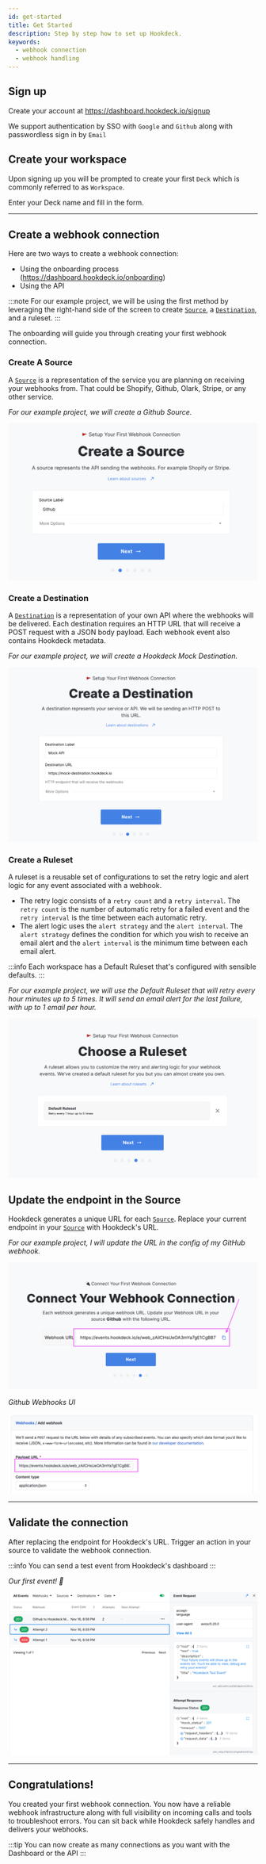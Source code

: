 ```yaml
---
id: get-started
title: Get Started
description: Step by step how to set up Hookdeck.
keywords:
  - webhook connection
  - webhook handling
---
```


## Sign up

Create your account at https://dashboard.hookdeck.io/signup

We support authentication by SSO with `Google` and `Github` along with passwordless sign in by `Email`

## Create your workspace

Upon signing up you will be prompted to create your first `Deck` which is commonly referred to as `Workspace`.

Enter your Deck name and fill in the form.

---

## Create a webhook connection

Here are two ways to create a webhook connection:

- Using the onboarding process (https://dashboard.hookdeck.io/onboarding)
- Using the API

:::note
For our example project, we will be using the first method by leveraging the right-hand side of the screen to create [`Source`](sources), a [`Destination`](destinations), and a ruleset.
:::

The onboarding will guide you through creating your first webhook connection.

### Create A Source

A [`Source`](sources) is a representation of the service you are planning on receiving your webhooks from. That could be Shopify, Github, Olark, Stripe, or any other service.

_For our example project, we will create a Github Source._

![create-source](../static/img/introduction/create-source.png)

### Create a Destination

A [`Destination`](destinations) is a representation of your own API where the webhooks will be delivered. Each destination requires an HTTP URL that will receive a POST request with a JSON body payload. Each webhook event also contains Hookdeck metadata.

_For our example project, we will create a Hookdeck Mock Destination._

![create-destination](../static/img/introduction/create-destination.png)

### Create a Ruleset

A ruleset is a reusable set of configurations to set the retry logic and alert logic for any event associated with a webhook.

- The retry logic consists of a `retry count` and a `retry interval`. The `retry count` is the number of automatic retry for a failed event and the `retry interval` is the time between each automatic retry.
- The alert logic uses the `alert strategy` and the `alert interval`. The `alert strategy` defines the condition for which you wish to receive an email alert and the `alert interval` is the minimum time between each email alert.

:::info
Each workspace has a Default Ruleset that's configured with sensible defaults.
:::

_For our example project, we will use the Default Ruleset that will retry every hour minutes up to 5 times. It will send an email alert for the last failure, with up to 1 email per hour._

![create-ruleset](../static/img/introduction/create-ruleset.png)

## Update the endpoint in the Source

Hookdeck generates a unique URL for each [`Source`](sources). Replace your current endpoint in your [`Source`](sources) with Hookdeck's URL.

_For our example project, I will update the URL in the config of my GitHub webhook._

![copy-url](../static/img/introduction/copy-url.png)

_Github Webhooks UI_

![paste-url-github](../static/img/introduction/github-url.png)

---

## Validate the connection

After replacing the endpoint for Hookdeck's URL. Trigger an action in your source to validate the webhook connection.

:::info
You can send a test event from Hookdeck's dashboard
:::

_Our first event! 🎉_

![Hookdeck_Event_Test](../static/img/introduction/hookdeck-test-event.png)

---

## Congratulations!

You created your first webhook connection. You now have a reliable webhook infrastructure along with full visibility on incoming calls and tools to troubleshoot errors. You can sit back while Hookdeck safely handles and delivers your webhooks.

:::tip
You can now create as many connections as you want with the Dashboard or the API
:::
